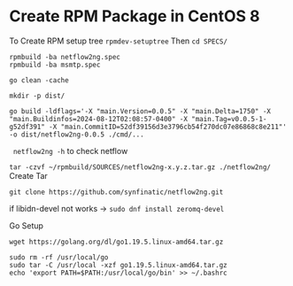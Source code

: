 # Create RPM Package in CentOS 8

To Create RPM setup tree ```rpmdev-setuptree```
Then ```cd SPECS/```
```
rpmbuild -ba netflow2ng.spec
rpmbuild -ba msmtp.spec
```

```
go clean -cache

mkdir -p dist/

go build -ldflags='-X "main.Version=0.0.5" -X "main.Delta=1750" -X "main.Buildinfos=2024-08-12T02:08:57-0400" -X "main.Tag=v0.0.5-1-g52df391" -X "main.CommitID=52df39156d3e3796cb54f270dc07e86868c8e211"' -o dist/netflow2ng-0.0.5 ./cmd/...
```

``` netflow2ng -h``` to check netflow

```tar -czvf ~/rpmbuild/SOURCES/netflow2ng-x.y.z.tar.gz ./netflow2ng/``` Create Tar

```git clone https://github.com/synfinatic/netflow2ng.git```

if libidn-devel not works -> ```sudo dnf install zeromq-devel```

Go Setup
```
wget https://golang.org/dl/go1.19.5.linux-amd64.tar.gz 

sudo rm -rf /usr/local/go
sudo tar -C /usr/local -xzf go1.19.5.linux-amd64.tar.gz
echo 'export PATH=$PATH:/usr/local/go/bin' >> ~/.bashrc
```
